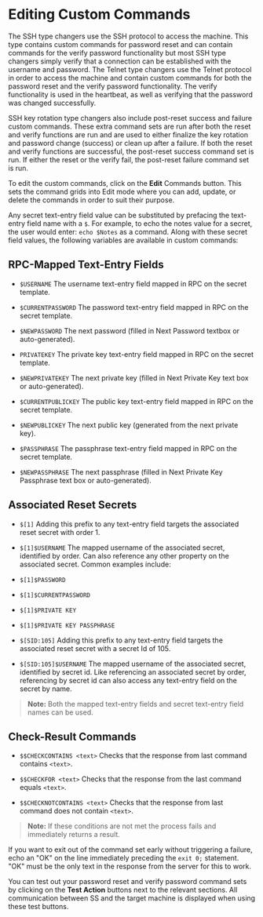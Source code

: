 [title]: # (Editing Custom Commands)
[tags]: # (Editing Custom Commands)
[priority]: # (1000)

# Editing Custom Commands

The SSH type changers use the SSH protocol to access the machine. This type contains custom commands for password reset and can contain commands for the verify password functionality but most SSH type changers simply verify that a connection can be established with the username and password. The Telnet type changers use the Telnet protocol in order to access the machine and contain custom commands for both the password reset and the verify password functionality. The verify functionality is used in the heartbeat, as well as verifying that the password was changed successfully.

SSH key rotation type changers also include post-reset success and failure custom commands. These extra command sets are run after both the reset and verify functions are run and are used to either finalize the key rotation and password change (success) or clean up after a failure. If both the reset and verify functions are successful, the post-reset success command set is run. If either the reset or the verify fail, the post-reset failure command set is run.

To edit the custom commands, click on the **Edit** Commands button. This sets the command grids into Edit mode where you can add, update, or delete the commands in order to suit their purpose.

Any secret text-entry field value can be substituted by prefacing the text-entry field name with a `$`. For example, to echo the notes value for a secret, the user would enter: `echo $Notes` as a command. Along with these secret field values, the following variables are available in custom commands:

## RPC-Mapped Text-Entry Fields

- `$USERNAME` The username text-entry field mapped in RPC on the secret template.

- `$CURRENTPASSWORD` The password text-entry field mapped in RPC on the secret template.

- `$NEWPASSWORD` The next password (filled in Next Password textbox or auto-generated).

- `PRIVATEKEY` The private key text-entry field mapped in RPC on the secret template.

- `$NEWPRIVATEKEY` The next private key (filled in Next Private Key text box or auto-generated).

- `$CURRENTPUBLICKEY` The public key text-entry field mapped in RPC on the secret template.

- `$NEWPUBLICKEY` The next public key (generated from the next private key).

- `$PASSPHRASE` The passphrase text-entry field mapped in RPC on the secret template.

- `$NEWPASSPHRASE` The next passphrase (filled in Next Private Key Passphrase text box or auto-generated).

## Associated Reset Secrets

- `$[1]` Adding this prefix to any text-entry field targets the associated reset secret with order 1.

- `$[1]$USERNAME` The mapped username of the associated secret, identified by order. Can also reference any other property on the associated secret. Common examples include:

- `$[1]$PASSWORD`

- `$[1]$CURRENTPASSWORD`

- `$[1]$PRIVATE KEY`

- `$[1]$PRIVATE KEY PASSPHRASE`

- `$[SID:105]` Adding this prefix to any text-entry field targets the associated reset secret with a secret Id of 105.

- `$[SID:105]$USERNAME` The mapped username of the associated secret, identified by secret id. Like referencing an associated secret by order, referencing by secret id can also access any text-entry field on the secret by name.

> **Note:** Both the mapped text-entry fields and secret text-entry field names can be used.

## Check-Result Commands

- `$$CHECKCONTAINS <text>` Checks that the response from last command contains `<text>`.

- `$$CHECKFOR <text>` Checks that the response from the last command equals `<text>`.

- `$$CHECKNOTCONTAINS <text>` Checks that the response from last command does not contain `<text>`.

> **Note:** If these conditions are not met the process fails and immediately returns a result.

If you want to exit out of the command set early without triggering a failure, echo an "OK" on the line immediately preceding the `exit 0;` statement. "OK" must be the only text in the response from the server for this to work.

You can test out your password reset and verify password command sets by clicking on the **Test Action** buttons next to the relevant sections. All communication between SS and the target machine is displayed when using these test buttons.